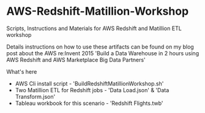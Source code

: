 # AWS-Redshift-Matillion-Workshop
Scripts, Instructions and Materials for AWS Redshift and Matillion ETL workshop

Details instructions on how to use these artifacts can be found on my blog post about the AWS re:Invent 2015 
'Build a Data Warehouse in 2 hours using AWS Redshift and AWS Marketplace Big Data Partners'

What's here

- AWS Cli install script - 'BuildRedshiftMatillionWorkshop.sh'
- Two Matillion ETL for Redshift jobs - 'Data Load.json' & 'Data Transform.json'
- Tableau workbook for this scenario - 'Redshift Flights.twb'

